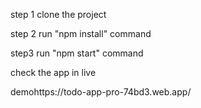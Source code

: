 step 1 
clone the project 

step 2
run "npm install" command

step3
run "npm start" command

check the app in live 

demohttps://todo-app-pro-74bd3.web.app/
